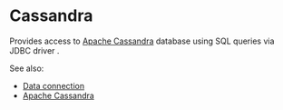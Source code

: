 <!-- TITLE: Cassandra -->
<!-- SUBTITLE: -->

# Cassandra

Provides access to [Apache Cassandra](http://cassandra.apache.org/) database using SQL queries via JDBC driver .

See also:

* [Data connection](../data-connection.md)
* [Apache Cassandra](http://cassandra.apache.org/)

